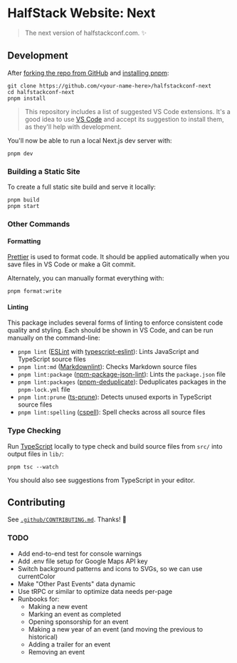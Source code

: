 # HalfStack Website: Next

> The next version of halfstackconf.com. ✨

## Development

After [forking the repo from GitHub](https://help.github.com/articles/fork-a-repo) and [installing pnpm](https://pnpm.io/installation):

```shell
git clone https://github.com/<your-name-here>/halfstackconf-next
cd halfstackconf-next
pnpm install
```

> This repository includes a list of suggested VS Code extensions.
> It's a good idea to use [VS Code](https://code.visualstudio.com) and accept its suggestion to install them, as they'll help with development.

You'll now be able to run a local Next.js dev server with:

```shell
pnpm dev
```

### Building a Static Site

To create a full static site build and serve it locally:

```shell
pnpm build
pnpm start
```

### Other Commands

#### Formatting

[Prettier](https://prettier.io) is used to format code.
It should be applied automatically when you save files in VS Code or make a Git commit.

Alternately, you can manually format everything with:

```shell
pnpm format:write
```

#### Linting

This package includes several forms of linting to enforce consistent code quality and styling.
Each should be shown in VS Code, and can be run manually on the command-line:

- `pnpm lint` ([ESLint](https://eslint.org) with [typescript-eslint](https://typescript-eslint.io)): Lints JavaScript and TypeScript source files
- `pnpm lint:md` ([Markdownlint](https://github.com/DavidAnson/markdownlint)): Checks Markdown source files
- `pnpm lint:package` ([npm-package-json-lint](https://npmpackagejsonlint.org/)): Lints the `package.json` file
- `pnpm lint:packages` ([pnpm-deduplicate](https://github.com/ocavue/pnpm-deduplicate)): Deduplicates packages in the `pnpm-lock.yml` file
- `pnpm lint:prune` ([ts-prune](https://github.com/nadeesha/ts-prune)): Detects unused exports in TypeScript source files
- `pnpm lint:spelling` ([cspell](https://cspell.org)): Spell checks across all source files

### Type Checking

Run [TypeScript](https://typescriptlang.org) locally to type check and build source files from `src/` into output files in `lib/`:

```shell
pnpm tsc --watch
```

You should also see suggestions from TypeScript in your editor.

## Contributing

See [`.github/CONTRIBUTING.md`](./.github/CONTRIBUTING.md).
Thanks! 💖

### TODO

- Add end-to-end test for console warnings
- Add .env file setup for Google Maps API key
- Switch background patterns and icons to SVGs, so we can use currentColor
- Make "Other Past Events" data dynamic
- Use tRPC or similar to optimize data needs per-page
- Runbooks for:
  - Making a new event
  - Marking an event as completed
  - Opening sponsorship for an event
  - Making a new year of an event (and moving the previous to historical)
  - Adding a trailer for an event
  - Removing an event
